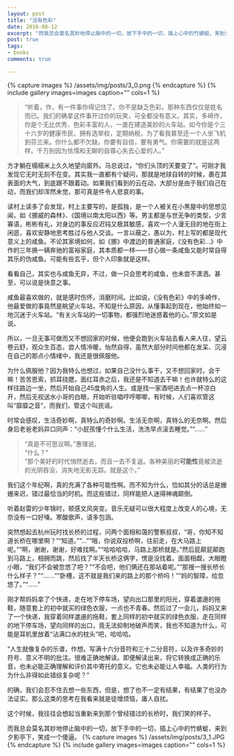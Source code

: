 ```yaml
---
layout: post
title: "没有色彩"
date: 2016-08-12
excerpt: "而我总会莫名其妙地停止脑中的一切，放下手中的一切，插上心中的竹蜻蜓，来到夕影亭下，笑成一个傻逼。"
post: true
tags: 
- books
comments: true

---
```

{% capture images %}
/assets/img/posts/3_0.png
{% endcapture %}
{% include gallery images=images caption="" cols=1 %}

> “听着，作，有一件事你得记住了。你不是缺乏色彩。那种东西仅仅是姓名而已。我们的确拿这件事开过你的玩笑，可全都没有意义。其实，多崎作，你是个无比优秀、色彩丰富的人，一直在建造美妙的火车站。如今你是个三十六岁的健康市民，拥有选举权，定期纳税，为了看我甚至还一个人坐飞机到芬兰来。你什么都不欠缺。你要有自信，要有勇气。你需要的就是这两样。千万别因为怯懦和无聊的自尊心失去心爱的人。”

方才躺在榻榻米上久久地望向窗外。马总说过，“你们头顶的天要变了”。可刚才我发现它无时无刻不在变。其实我一直都有个疑问，那就是地球自转的时候，裹在其表面的大气，到底跟不跟着动。如果我们看到的云在动，大部分是由于我们自己在动，而我们却浑然未觉，那可真是件令人悲哀的事。

读村上读多了会发现，村上主要写的，是孤独，是一个人被关在小黑屋中的思想见闻，如《挪威的森林》、《国境以南太阳以西》等。男主都是与世无争的类型，少言寡语，彬彬有礼，对身边的事反应迟钝又极其敏感，喜欢一个人漫无目的地在街上闲逛，喜欢安静地思考胜过与他人交谈。一言以蔽之，愚以为，村上写的都是现代意义上的咸鱼。不论其家境如何，如《挪》中渡边的普通家庭，《没有色彩...》中作的三年换一辆奔驰的富裕家庭，其本质都一样——甘心做一条咸鱼又能时常自得其乐的伪咸鱼。可能有些玄乎，但个人印象就是这样。

看看自己，其实也与咸鱼无异，不过，做一只会思考的咸鱼，也未尝不潇洒。甚至，可以说是快意之事。

咸鱼最喜欢做的，就是感时伤怀，消磨时间。比如说，《没有色彩》中的多崎作，他最爱做的事竟然是眺望火车站，不知是什么原因，从懂事起到现在，他始终如一地沉迷于火车站。“有关火车站的一切事物，都强烈地迷惑着他的心。”原文如是说。

所以，一旦无事可做而又不想回家的时候，他便会跑到火车站去看人来人往，望云卷云舒，观众生百态，尝人情冷暖，怡然自得，虽然大部分时间他都在发呆、沉浸在自己的那点小情绪中，我还是很佩服他。

为什么佩服他？因为我特么也想过，如果自己没什么事干，又不想回家时，会干嘛！苦苦思索，抓耳挠腮，面红耳赤之后，我还是不知道去干嘛！也许就特么的这样往路边一坐，然后开始自己45度角的人生。或是找一家酒吧进去点一杯凉白开，然后无视送水小哥的白眼，开始听驻唱哼哼唧唧，有时候，人们喜欢管这叫“靡靡之音”，而我们，管这个叫民谣。

时常会感叹，生活奇妙啊，真特么的奇妙啊。生活无奈啊，真特么的无奈啊。然后身后老爸老妈异口同声：“小屁孩懂个什么生活，洗洗早点滚去睡觉。”“......”

> “真是不可思议啊。”惠理说。<br>
> “什么？”<br>
> “那个美好的时代悄然逝去，而且一去不复返。各种美丽的<b>可能性</b>竟被流逝的光阴吞没，消失地无影无踪。就是这个。”

我们这个年纪啊，真的充满了各种可能性啊。而不知为什么，恰如其分的话总是姗姗来迟，错过最恰当的时机。而这些错过，同样能把人迷得神魂颠倒。

听着赵雷的少年锦时，顿感文风突变。音乐无疑可以很大程度上改变人的心境，无奈没有一口好嗓。寒酸歌声，请多包涵。

突然想起去杭州玩时找长桥的过程，问两个面相和蔼的警察叔叔，“哥，你知不知道长桥在哪里啊？”“知道。”“...”“哦，你说双投桥啊，往前走，在大马路上呢。”“啊，谢谢，谢谢，好难找啊。”“哈哈哈哈，马路上那桥就是。”然后屁颠屁颠跑到马路上，相拥而跳，然后找了半天长桥这俩字，愣是没找着。面面相觑，大眼瞪小眼，“我们不会被忽悠了吧？”“不会吧，他们俩还在那站着呢。”“那搜一搜长桥长什么样子？”“.......”“卧槽，这不就是我们来的路上的那个桥吗！”“妈的智障，给忽悠了。”“......”

刚才帮妈妈拿了个快递，走在地下停车场，望向出口那里的阳光，穿着邋遢的拖鞋，随意套上的初中就买的绿色衣服，一点也不青春。然后过了一会儿，妈妈又来了一个快递，我穿着同样邋遢的拖鞋，套上同样的初中就买的绿色衣服，走在同样的地下停车场，望向同样的出口，竟无法抑制地破声而笑，我也不知道为什么，可能是耳机里放着“沾满口水的枕头”吧，哈哈哈。

“人生就像复杂的乐谱，作想。写满十六分音符和三十二分音符，以及许多奇妙的符号、意义不明的批注。很难正确地解读。即便解读出来，将它转换成正确的乐音，也未必能正确理解和评价其中寄托的意义。它也未必能让人幸福。人类的行为为什么非得如此错综复杂呢？”

的确，我们会忍不住去想一些东西，但是，想了也不一定有结果，有结果了也没办法证实。那么这类的思考在我看来就是徒增烦恼，庸人自扰。

这个时候，我往往会想起当重新来到那个曾经错过的长桥时，我们笑的样子。

而我总会莫名其妙地停止脑中的一切，放下手中的一切，插上心中的竹蜻蜓，来到夕影亭下，笑成一个傻逼。
{% capture images %}
	/assets/img/posts/3_1.JPG
{% endcapture %}
{% include gallery images=images caption="" cols=1 %}
